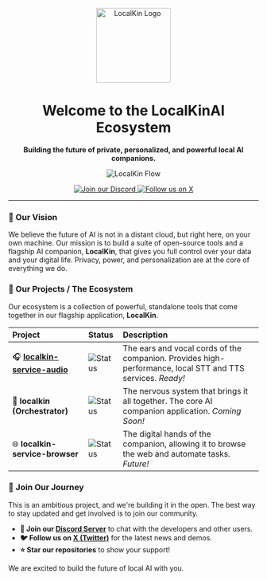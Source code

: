 <p align="center">
  <img src="https://avatars.githubusercontent.com/u/228881863?…00&u=9171c2a3f983dba4c8bd41419d3c5855f93daf7f&v=4" alt="LocalKin Logo" width="150"/>
</p>

<h1 align="center">Welcome to the LocalKinAI Ecosystem</h1>

<p align="center">
  <strong>Building the future of private, personalized, and powerful local AI companions.</strong>
</p>

<p align="center">
  <image src="https://github.com/LocalKinAI/.github/blob/main/profile/localkin_flow.png" alt="LocalKin Flow">
</p>
    
<p align="center">
    <a href="https://discord.gg/w8KGyBpc">
        <img src="https://img.shields.io/discord/1411172922185482394?style=for-the-badge&logo=discord&logoColor=white&color=5865F2" alt="Join our Discord">
    </a>
    <a href="https://x.com/LocalKinAI">
        <img src="https://img.shields.io/twitter/follow/LocalKinAI?style=for-the-badge&logo=x&color=000000" alt="Follow us on X">
    </a>
</p>

---

### 🚀 Our Vision

We believe the future of AI is not in a distant cloud, but right here, on your own machine. Our mission is to build a suite of open-source tools and a flagship AI companion, **LocalKin**, that gives you full control over your data and your digital life. Privacy, power, and personalization are at the core of everything we do.

### 🤖 Our Projects / The Ecosystem

Our ecosystem is a collection of powerful, standalone tools that come together in our flagship application, **LocalKin**.

| Project | Status | Description |
| :--- | :--- | :--- |
| 🎧 **<a href="https://github.com/LocalKinAI/localkin-service-audio">localkin-service-audio</a>** | ![Status](https://img.shields.io/badge/status-%20ready-green?style=flat-square) | The ears and vocal cords of the companion. Provides high-performance, local STT and TTS services. *Ready!* |
| 🧠 **localkin (Orchestrator)** | ![Status](https://img.shields.io/badge/status-in%20development-blue?style=flat-square) | The nervous system that brings it all together. The core AI companion application. *Coming Soon!* |
| 🌐 **localkin-service-browser** | ![Status](https://img.shields.io/badge/status-planned-grey?style=flat-square) | The digital hands of the companion, allowing it to browse the web and automate tasks. *Future!* |

### 👋 Join Our Journey

This is an ambitious project, and we're building it in the open. The best way to stay updated and get involved is to join our community.

- **💬 Join our [Discord Server](https://discord.gg/w8KGyBpc)** to chat with the developers and other users.
- **🐦 Follow us on [X (Twitter)](https://x.com/LocalKinAI)** for the latest news and demos.
- **⭐ Star our repositories** to show your support!

We are excited to build the future of local AI with you.
